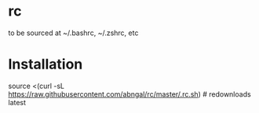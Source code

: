 # rc
to be sourced at ~/.bashrc, ~/.zshrc, etc

# Installation
source  <(curl -sL https://raw.githubusercontent.com/abngal/rc/master/.rc.sh) # redownloads latest
